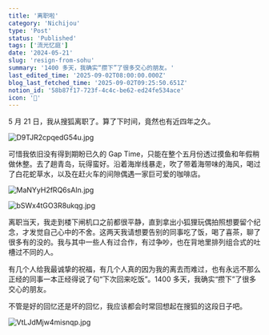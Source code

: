 ```yaml
---
title: '离职啦'
category: 'Nichijou'
type: 'Post'
status: 'Published'
tags: ['流光忆庭']
date: '2024-05-21'
slug: 'resign-from-sohu'
summary: '1400 多天，我确实“攒下”了很多交心的朋友。'
last_edited_time: '2025-09-02T08:00:00.000Z'
blog_last_fetched_time: '2025-09-02T09:25:50.651Z'
notion_id: '58b87f17-723f-4c4c-be62-ed24fe534ace'
icon: '👋'
---
```


5 月 21 日，我从搜狐离职了。算了下时间，竟然也有近四年之久。

![D9TJR2cpqedG54u.jpg](https://cdn.sa.net/2024/05/24/D9TJR2cpqedG54u.jpg)

可惜我依旧没有得到期盼已久的 Gap Time，只能在整个五月份透过摸鱼和年假稍做休整。去了趟青岛，玩得蛮好。沿着海岸线暴走，吹了带着海带味的海风，喝过了白花蛇草水，以及在赶火车的间隙偶遇一家巨可爱的咖啡店。

![MaNYyH2fRQ6sAIn.jpg](https://cdn.sa.net/2024/05/26/MaNYyH2fRQ6sAIn.jpg)

![bSWx4tGO3R8ukqg.jpg](https://cdn.sa.net/2024/05/26/bSWx4tGO3R8ukqg.jpg)

离职当天，我走到楼下闸机口之前都很平静，直到拿出小狐狸玩偶拍照想要留个纪念，才发觉自己心中的不舍。这两天我请想要告别的同事吃了饭，喝了喜茶，聊了很多有的没的。我与其中一些人有过合作，有过争吵，也在背地里排列组合式的吐槽过不同的人。

有几个人给我最诚挚的祝福，有几个人真的因为我的离去而难过，也有永远不那么正经的同事一本正经得说了句“下次回来吃饭”。1400 多天，我确实“攒下”了很多交心的朋友。

不管是好的回忆还是坏的回忆，我应该都会时常回想起在搜狐的这段日子吧。

![VtLJdMjw4misnqp.jpg](https://cdn.sa.net/2024/05/24/VtLJdMjw4misnqp.jpg)

